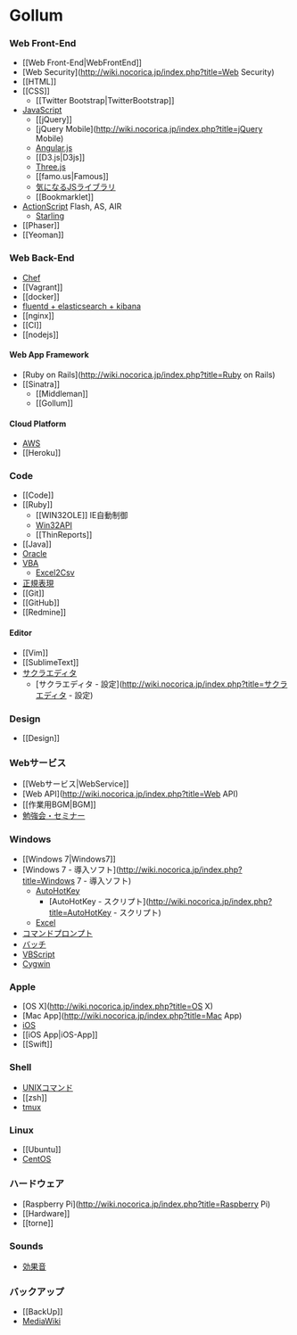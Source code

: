 # Gollum

### Web Front-End
- [[Web Front-End|WebFrontEnd]]
- [Web Security](http://wiki.nocorica.jp/index.php?title=Web Security)
- [[HTML]]
- [[CSS]]
    - [[Twitter Bootstrap|TwitterBootstrap]]
- [JavaScript](http://wiki.nocorica.jp/index.php?title=JavaScript)
    - [[jQuery]]
    - [jQuery Mobile](http://wiki.nocorica.jp/index.php?title=jQuery Mobile)
    - [Angular.js](http://wiki.nocorica.jp/index.php?title=Angular.js)
    - [[D3.js|D3js]]
    - [Three.js](http://wiki.nocorica.jp/index.php?title=Three.js)
    - [[famo.us|Famous]]
    - [気になるJSライブラリ](http://wiki.nocorica.jp/index.php?title=気になるJSライブラリ)
    - [[Bookmarklet]]
- [ActionScript](http://wiki.nocorica.jp/index.php?title=ActionScript) Flash, AS, AIR
    - [Starling](http://wiki.nocorica.jp/index.php?title=Starling)
- [[Phaser]]
- [[Yeoman]]

### Web Back-End
- [Chef](http://wiki.nocorica.jp/index.php?title=Chef)
- [[Vagrant]]
- [[docker]]
- [fluentd + elasticsearch + kibana](http://wiki.nocorica.jp/index.php?title=Fluentd_%2B_elasticsearch_%2B_kibana)
- [[nginx]]
- [[CI]]
- [[nodejs]]

#### Web App Framework
- [Ruby on Rails](http://wiki.nocorica.jp/index.php?title=Ruby on Rails)
- [[Sinatra]]
    - [[Middleman]]
    - [[Gollum]]

#### Cloud Platform
- [AWS](http://wiki.nocorica.jp/index.php?title=AWS)
- [[Heroku]]

### Code
- [[Code]]
- [[Ruby]]
    - [[WIN32OLE]] IE自動制御
    - [Win32API](http://wiki.nocorica.jp/index.php?title=Win32API)
    - [[ThinReports]]
- [[Java]]
- [Oracle](http://wiki.nocorica.jp/index.php?title=Oracle)
- [VBA](http://wiki.nocorica.jp/index.php?title=VBA)
    - [Excel2Csv](http://wiki.nocorica.jp/index.php?title=Excel2Csv)
- [正規表現](http://wiki.nocorica.jp/index.php?title=正規表現)
- [[Git]]
- [[GitHub]]
- [[Redmine]]

#### Editor
- [[Vim]]
- [[SublimeText]]
- [サクラエディタ](http://wiki.nocorica.jp/index.php?title=サクラエディタ)
    - [サクラエディタ - 設定](http://wiki.nocorica.jp/index.php?title=サクラエディタ - 設定)

### Design
- [[Design]]

### Webサービス
- [[Webサービス|WebService]]
- [Web API](http://wiki.nocorica.jp/index.php?title=Web API)
- [[作業用BGM|BGM]]
- [勉強会・セミナー](http://wiki.nocorica.jp/index.php?title=勉強会・セミナー)

### Windows
- [[Windows 7|Windows7]]
- [Windows 7 - 導入ソフト](http://wiki.nocorica.jp/index.php?title=Windows 7 - 導入ソフト)
    - [AutoHotKey](http://wiki.nocorica.jp/index.php?title=AutoHotKey)
        - [AutoHotKey - スクリプト](http://wiki.nocorica.jp/index.php?title=AutoHotKey - スクリプト)
    - [Excel](http://wiki.nocorica.jp/index.php?title=Excel)
- [コマンドプロンプト](http://wiki.nocorica.jp/index.php?title=コマンドプロンプト)
- [バッチ](http://wiki.nocorica.jp/index.php?title=バッチ)
- [VBScript](http://wiki.nocorica.jp/index.php?title=VBScript)
- [Cygwin](http://wiki.nocorica.jp/index.php?title=Cygwin)

### Apple
- [OS X](http://wiki.nocorica.jp/index.php?title=OS X)
- [Mac App](http://wiki.nocorica.jp/index.php?title=Mac App)
- [iOS](http://wiki.nocorica.jp/index.php?title=iOS)
- [[iOS App|iOS-App]]
- [[Swift]]

### Shell
- [UNIXコマンド](http://wiki.nocorica.jp/index.php?title=UNIXコマンド)
- [[zsh]]
- [tmux](http://wiki.nocorica.jp/index.php?title=tmux)

### Linux
- [[Ubuntu]]
- [CentOS](http://wiki.nocorica.jp/index.php?title=CentOS)

### ハードウェア
- [Raspberry Pi](http://wiki.nocorica.jp/index.php?title=Raspberry Pi)
- [[Hardware]]
- [[torne]]

### Sounds
-  [効果音](http://wiki.nocorica.jp/index.php?title=効果音)

### バックアップ
- [[BackUp]]
- [MediaWiki](http://wiki.nocorica.jp/index.php?title=MediaWiki)
